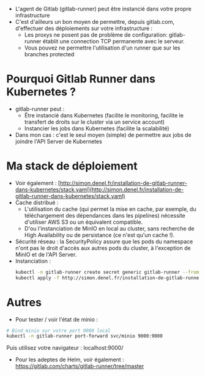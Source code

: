 * L'agent de Gitlab (gitlab-runner) peut être instancié dans votre propre infrastructure
* C'est d'ailleurs un bon moyen de permettre, depuis gitlab.com, d'effectuer des déploiements sur votre infrastructure :
    * Les proxys ne posent pas de problème de configuration: gitlab-runner établit une connection TCP permanente avec le serveur.
    * Vous pouvez ne permettre l'utilisation d'un runner que sur les branches protected
    
# Pourquoi Gitlab Runner dans Kubernetes ?
* gitlab-runner peut :
    * Être instancié dans Kubernetes (facilite le monitoring, facilite le transfert de droits sur le cluster via un service account)
    * Instancier les jobs dans Kubernetes (facilite la scalabilité)
* Dans mon cas : c'est le seul moyen (simple) de permettre aux jobs de joindre l'API Server de Kubernetes

# Ma stack de déploiement
* Voir également : [http://simon.denel.fr/installation-de-gitlab-runner-dans-kubernetes/stack.yaml](http://simon.denel.fr/installation-de-gitlab-runner-dans-kubernetes/stack.yaml)
* Cache distribué :
    * L'utilisation du cache (qui permet la mise en cache, par exemple, du téléchargement des dépendances dans les pipelines) nécessite d'utiliser AWS S3 ou un équivalent compatible.
    * D'ou l'instanciation de MinIO en local au cluster, sans recherche de High Availability ou de persistance (ce n'est qu'un cache !).
* Sécurité réseau : la SecurityPolicy assure que les pods du namespace n'ont pas le droit d'accès aux autres pods du cluster, à l'exception de MinIO et de l'API Server.
* Instanciation :
  ```bash
  kubectl -n gitlab-runner create secret generic gitlab-runner --from-literal="TOKEN=tototo"
  kubectl apply -f http://simon.denel.fr/installation-de-gitlab-runner-dans-kubernetes/stack.yaml
  ``` 

# Autres
* Pour tester / voir l'état de minio :
```bash
# Bind minio sur votre port 9000 local
kubectl -n gitlab-runner port-forward svc/minio 9000:9000
```
Puis utilisez votre navigateur : localhost:9000/

* Pour les adeptes de Helm, voir également : https://gitlab.com/charts/gitlab-runner/tree/master